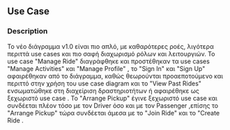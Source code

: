 ## Use Case

### Description

Το νέο διάγραμμα v1.0 είναι πιο απλό, με καθαρότερες ροές, λιγότερα περιττά use cases και πιο σαφή διαχωρισμό ρόλων και λειτουργιών. Το use case "Manage Ride" διαγράφθηκε και προστέθηκαν τα use cases "Manage Activities" και "Manage Profile" , το "Sign In" και "Sign Up" αφαιρέθηκαν από το διάγραμμα, καθώς θεωρούνται προαεποτούμενο και περιττό στην χρήση του use case diagram και το "View Past Rides" ενσωματώθηκε στη διαχείριση δραστηριοτήτων ή αφαιρέθηκε ως ξεχωριστό use case . Το  "Arrange Pickup" έγινε ξεχωριστό use case και συνδέεται πλέον τόσο με τον Driver όσο και με τον Passenger ,επίσης το "Arrange Pickup" τώρα συνδέεται άμεσα με το "Join Ride" και το "Create Ride .